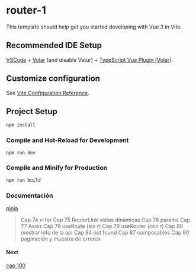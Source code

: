 # router-1

This template should help get you started developing with Vue 3 in Vite.

## Recommended IDE Setup

[VSCode](https://code.visualstudio.com/) + [Volar](https://marketplace.visualstudio.com/items?itemName=Vue.volar) (and disable Vetur) + [TypeScript Vue Plugin (Volar)](https://marketplace.visualstudio.com/items?itemName=Vue.vscode-typescript-vue-plugin).

## Customize configuration

See [Vite Configuration Reference](https://vitejs.dev/config/).



## Project Setup

```sh
npm install
```

### Compile and Hot-Reload for Development

```sh
npm run dev
```

### Compile and Minify for Production

```sh
npm run build
```

### Documentación
[pinia](https://bluuweb.github.io/vue-udemy/30-04-pinia/)

> Cap 74 v-for
> Cap 75 RouterLink vistas dinámicas
> Cap 76 params
> Cap 77 Axios
> Cap 78 useRoute (sin r)
> Cap 79 useRouter (con r)
> Cap 80 mostrar info de la api
> Cap 84 not found
> Cap 87 composables
> Cap 90 paginación y muestra de errores



#### Next 
[cap 100](https://www.udemy.com/course/curso-vue/learn/lecture/33493370#overview)
